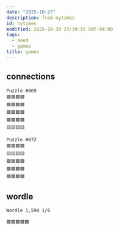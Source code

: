 ```yaml
---
date: "2025-10-27"
description: from nytimes
id: nytimes
modified: 2025-10-30 23:34:15 GMT-04:00
tags:
  - seed
  - games
title: games
---
```


## connections

```text
Puzzle #869
🟩🟪🟩🟩
🟦🟦🟦🟦
🟩🟩🟩🟩
🟪🟪🟪🟪
🟨🟨🟨🟨
```

```text
Puzzle #872
🟪🟪🟪🟪
🟨🟨🟨🟨
🟩🟦🟩🟩
🟩🟩🟩🟩
🟦🟦🟦🟦
```

## wordle

```text
Wordle 1,594 1/6

🟩🟩🟩🟩🟩
```
